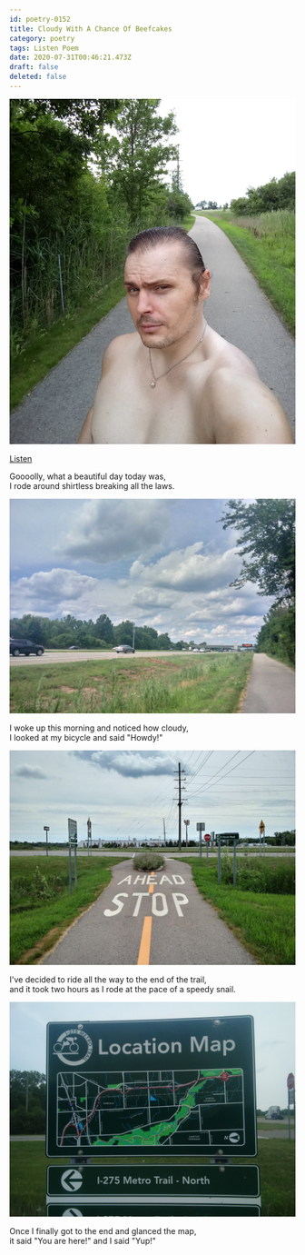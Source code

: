 ```yaml
---
id: poetry-0152
title: Cloudy With A Chance Of Beefcakes
category: poetry
tags: Listen Poem
date: 2020-07-31T00:46:21.473Z
draft: false
deleted: false
---
```


![Illustration](image/poetry-0152-illustration.jpg)

[Listen](audio/poetry-0152.mp3)

Goooolly, what a beautiful day today was,<br>
I rode around shirtless breaking all the laws.

![Cloudy Skies](image/poetry-0152-cloudy.jpg)

I woke up this morning and noticed how cloudy,<br>
I looked at my bicycle and said "Howdy!"

![End Of Trail](image/poetry-0152-the-end.jpg)

I've decided to ride all the way to the end of the trail,<br>
and it took two hours as I rode at the pace of a speedy snail.

![Location Map](image/poetry-0152-end-sign.jpg)

Once I finally got to the end and glanced the map,<br>
it said "You are here!" and I said "Yup!"
